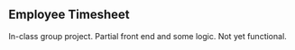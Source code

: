 ## Employee Timesheet ##

In-class group project. Partial front end and some logic. Not yet functional.
